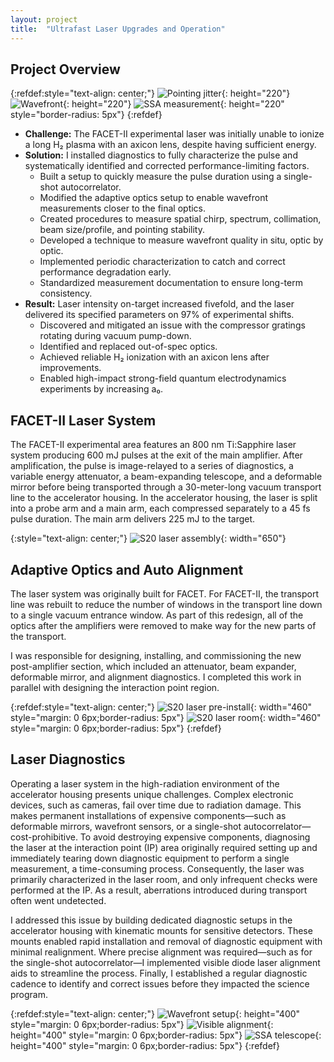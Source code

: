 ```yaml
---
layout: project
title:  "Ultrafast Laser Upgrades and Operation"
---
```


## Project Overview

{:refdef:style="text-align: center;"}
![Pointing jitter](/assets/img/PointingJitter.jpg){: height="220"}
![Wavefront](/assets/img/S20Wavefront.jpg){: height="220"}
![SSA measurement](/assets/img/SSAMeasurement.jpg){: height="220" style="border-radius: 5px"}
{:refdef}

* __Challenge:__ The FACET-II experimental laser was initially unable to ionize a long H₂ plasma with an axicon lens, despite having sufficient energy.
* __Solution:__ I installed diagnostics to fully characterize the pulse and systematically identified and corrected performance-limiting factors.
  * Built a setup to quickly measure the pulse duration using a single-shot autocorrelator.
  * Modified the adaptive optics setup to enable wavefront measurements closer to the final optics.
  * Created procedures to measure spatial chirp, spectrum, collimation, beam size/profile, and pointing stability.
  * Developed a technique to measure wavefront quality in situ, optic by optic.
  * Implemented periodic characterization to catch and correct performance degradation early.
  * Standardized measurement documentation to ensure long-term consistency.
* __Result:__ Laser intensity on-target increased fivefold, and the laser delivered its specified parameters on 97% of experimental shifts.
  * Discovered and mitigated an issue with the compressor gratings rotating during vacuum pump-down.
  * Identified and replaced out-of-spec optics.
  * Achieved reliable H₂ ionization with an axicon lens after improvements.
  * Enabled high-impact strong-field quantum electrodynamics experiments by increasing a₀.

## FACET-II Laser System

The FACET-II experimental area features an 800 nm Ti:Sapphire laser system producing 600 mJ pulses at the exit of the main amplifier. After amplification, the pulse is image-relayed to a series of diagnostics, a variable energy attenuator, a beam-expanding telescope, and a deformable mirror before being transported through a 30-meter-long vacuum transport line to the accelerator housing. In the accelerator housing, the laser is split into a probe arm and a main arm, each compressed separately to a 45 fs pulse duration. The main arm delivers 225 mJ to the target.

{:style="text-align: center;"}
![S20 laser assembly](/assets/img/Sector20LaserAssembly.jpg){: width="650"}

## Adaptive Optics and Auto Alignment

The laser system was originally built for FACET. For FACET-II, the transport line was rebuilt to reduce the number of windows in the transport line down to a single vacuum entrance window. As part of this redesign, all of the optics after the amplifiers were removed to make way for the new parts of the transport.

I was responsible for designing, installing, and commissioning the new post-amplifier section, which included an attenuator, beam expander, deformable mirror, and alignment diagnostics. I completed this work in parallel with designing the interaction point region.

{:refdef:style="text-align: center;"}
![S20 laser pre-install](/assets/img/S20LaserPreInstall.jpg){: width="460" style="margin: 0 6px;border-radius: 5px"}
![S20 laser room](/assets/img/S20LaserRoom.jpg){: width="460" style="margin: 0 6px;border-radius: 5px"}
{:refdef}

## Laser Diagnostics

Operating a laser system in the high-radiation environment of the accelerator housing presents unique challenges. Complex electronic devices, such as cameras, fail over time due to radiation damage. This makes permanent installations of expensive components—such as deformable mirrors, wavefront sensors, or a single-shot autocorrelator—cost-prohibitive. To avoid destroying expensive components, diagnosing the laser at the interaction point (IP) area originally required setting up and immediately tearing down diagnostic equipment to perform a single measurement, a time-consuming process. Consequently, the laser was primarily characterized in the laser room, and only infrequent checks were performed at the IP. As a result, aberrations introduced during transport often went undetected.

I addressed this issue by building dedicated diagnostic setups in the accelerator housing with kinematic mounts for sensitive detectors. These mounts enabled rapid installation and removal of diagnostic equipment with minimal realignment. Where precise alignment was required—such as for the single-shot autocorrelator—I implemented visible diode laser alignment aids to streamline the process. Finally, I established a regular diagnostic cadence to identify and correct issues before they impacted the science program.

{:refdef:style="text-align: center;"}
![Wavefront setup](/assets/img/CompressorNearFarBuild.jpg){: height="400" style="margin: 0 6px;border-radius: 5px"}
![Visible alignment](/assets/img/CompressorNearFarVisAlignment.jpg){: height="400" style="margin: 0 6px;border-radius: 5px"}
![SSA telescope](/assets/img/DSHMNearFar.jpg){: height="400" style="margin: 0 6px;border-radius: 5px"}
{:refdef}
